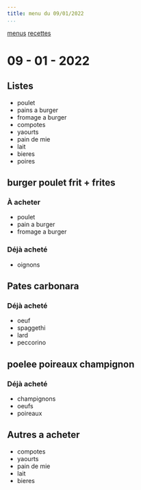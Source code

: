 ```yaml
---
title: menu du 09/01/2022
...
```


[menus](menu.html)
[recettes](recipe.html)

# 09 - 01 - 2022

## Listes
- poulet
- pains a burger
- fromage a burger
- compotes
- yaourts
- pain de mie
- lait
- bieres
- poires

## burger poulet frit + frites
### À acheter
- poulet
- pain a burger
- fromage a burger

### Déjà acheté 
- oignons

## Pates carbonara
### Déjà acheté 
- oeuf
- spaggethi
- lard
- peccorino

## poelee poireaux champignon
### Déjà acheté 
- champignons
- oeufs
- poireaux

## Autres a acheter
- compotes
- yaourts
- pain de mie
- lait
- bieres


